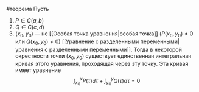 #теорема 
Пусть
1. $P \in C(a, b)$
2. $Q \in C(c, d)$
3. $(x_0, y_0)$ — не [[Особая точка уравнения|особая точка]] ($P(x_0, y_0) \neq 0$ или $Q(x_0, y_0) \neq 0$) [[Уравнение с разделенными переменными|уравнения c разделенными переменными]]. 
Тогда в некоторой окрестности точки $(x_0, y_0)$ существует единственная интегральная кривая этого уравнения, проходящая через эту точку. Эта кривая имеет уравнение
$$\int^x_{x_0} P(\tau)d\tau + \int^y_{y_0} Q(\tau)d\tau = 0$$
